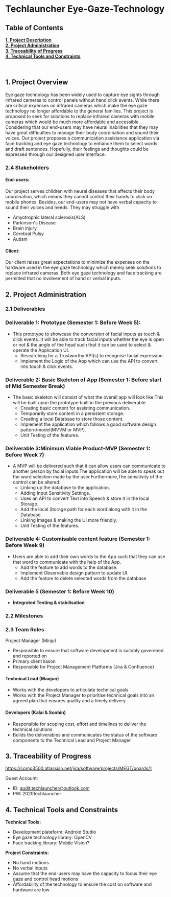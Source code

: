 # Techlauncher Eye-Gaze-Technology
<h2><a name = "content"> Table of Contents </a></h2>

<a href = "#Title1"><b> 1. Project Description </b></a><br/>
<a href = "#Title2"><b> 2. Project Administration </b></a><br/>
<a href = "#Title3"><b> 3. Traceability of Progress </b></a><br/> 
<a href = "#Title5"><b> 4. Technical Tools and Constraints </b></a><br/>


<br />

<h2><a name = "Title1"> 1. Project Overview </a></h2>


Eye gaze technology has been widely used to capture eye sights through infrared cameras to control panels without hand click events. While there are critical expenses on infrared cameras which make the eye gaze technology no longer affordable to the general families. This project is proposed to seek for solutions to replace infrared cameras with mobile cameras which would be much more affordable and accessible. Considering that our end-users may have neural inabilities that they may have great difficulties to manage their body coordination and sound their voices. Our project proposes a communication assistance application via face tracking and eye gaze technology to enhance them to select words and draft sentences. Hopefully, their feelings and thoughts could be expressed through our designed user interface.

<h3> 2.4 Stakeholders </h3>

#### End-users:
Our project serves children with neural diseases that affects their body coordination, which means they cannot control their hands to click on mobile phones. Besides, our end-users may not have verbal capacity to sound their voices and needs. They may struggle with
                <ul>
                <li>Amyotrophic lateral sclerosis(ALS)</li>
                <li>Parkinson's Disease</li>
                <li>Brain injury</li>
                <li>Cerebral Pulsy</li>
                <li>Autism</li>
                </ul>
                
#### Client:
Our client raises great expectations to minimize the expenses on the hardware used in the eye gaze technology which merely seek solutions to replace infrared cameras. Both eye gaze technology and face tracking are permitted that no involvement of hand or verbal inputs.
<br />

<h2><a name = "Title2"> 2. Project Administration </a></h2>

<h3> 2.1 Deliverables</h3>

### Deliverable 1: Prototype (Semester 1: Before Week 5):
  * This prototype to showcase the conversion of facial inputs as touch & click events. 
  It will be able to track facial inputs  whether the eye is open or not & the angle of the head such that it can be used to select & operate the Application UI.
     - Researching for a Trustworthy API(s) to recognise facial expression.
     - Implement the Logic of the App which can use the API to convert into touch & click events.
### Deliverable 2: Basic Skeleton of App (Semester 1: Before start of Mid Semester Break)
  * The basic skeleton will consist of what the overall app will look like.This will be built upon the prototype built in the previous deliverable.
    - Creating basic content for assisting communication.
    - Temporarily store content in a persistent storage.
    - Creating a local Database to store those content.
    - Implement the application which follows a good software design pattern/model(MVVM or MVP).
    - Unit Testing of the features.
### Deliverable 3:Minimum Viable Product-MVP (Semester 1: Before Week 7)
  * A MVP will be delivered such that it can allow users can communicate to another person by facial inputs.The application will be able to speak out the word selection made by the user.Furthermore,The sensitivity of the control can be altered.
     - Linking up the database to the application.
     - Adding  Input Sensitivity Settings.
     - Uses an API to convert Text into Speech & store it in the local Storage.
     - Add the local Storage path for each word along with it in the Database.
     - Linking Images & making the UI more friendly. 
     - Unit Testing of the features. 
### Deliverable 4: Customisable content feature (Semester 1: Before Week 9)
  * Users are able to add their own words to the App such that they can use that word to communicate with the help of the App.
    - Add the feature to add words to the database. 
    - Implement Observable design pattern to update UI.
    - Add the feature to delete selected words from the database
### Deliverable 5 (Semester 1: Before Week 10)
* **Integrated Testing & stabilisation**
  
 

<h3> 2.2 Milestones</h3>




<h3> 2.3 Team Roles </h3>

Project Manager (Minju)
 - Responsible to ensure that software development is suitably goverened and reported on
 - Primary client liason
 - Responsible for Project Management Platforms (Jira & Confluence)
 
#### Technical Lead (Maojun)
 - Works with the developers to articulate technical goals
 - Works with the Project Manager to prioritise technical goals into an agreed plan that ensures quality and a timely delivery 

#### Developers (Kalai & Soobin)
 - Responsible for scoping cost, effort and timelines to deliver the technical solutions 
 - Builds the deliverables and communicates the status of the software components to the Technical Lead and Project Manager


<h2><a name = "Title3"> 3. Traceability of Progress</a></h2>

https://comp3500.atlassian.net/jira/software/projects/MEGT/boards/1

Guest Account:
 - ID: audit.techlauncher@outlook.com
 - PW: 2020techlauncher

<h2><a name = "Title3"> 4. Technical Tools and Constraints</a></h2>

**Technical Tools:**
 - Development plateform: Android Studio
 - Eye gaze technology library: OpenCV
 - Face tracking library: Mobile Vision?

**Project Constraints:**
 - No hand motions
 - No verbal inputs
 - Assume that the end-users may have the capacity to focus their eye gaze and control head motions
 - Affordability of the technology to ensure the cost on software and hardware are low



